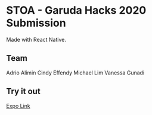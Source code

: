 # STOA - Garuda Hacks 2020 Submission

Made with React Native.

## Team
Adrio Alimin
Cindy Effendy
Michael Lim
Vanessa Gunadi

## Try it out
[Expo Link](https://expo.io/@michalim3/stoa-garudahacks-2020)